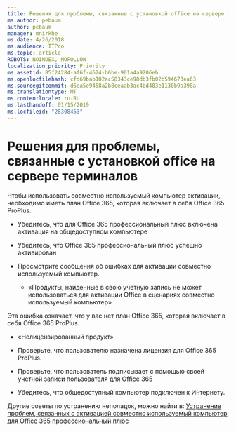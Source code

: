 ```yaml
---
title: Решения для проблемы, связанные с установкой office на сервере терминалов
ms.author: pebaum
author: pebaum
manager: mnirkhe
ms.date: 4/26/2018
ms.audience: ITPro
ms.topic: article
ROBOTS: NOINDEX, NOFOLLOW
localization_priority: Priority
ms.assetid: 85f24284-af6f-4624-b6be-901a4a9206eb
ms.openlocfilehash: cfd69bab102ac58343ce98db3fb02b594673ea63
ms.sourcegitcommit: d6ea5e9458a2b8ceaab3ac4bd483e1130b9a398a
ms.translationtype: MT
ms.contentlocale: ru-RU
ms.lasthandoff: 01/15/2019
ms.locfileid: "28308463"
---
```

# <a name="solutions-for-issues-around-installing-office-on-a-terminal-server"></a>Решения для проблемы, связанные с установкой office на сервере терминалов

Чтобы использовать совместно используемый компьютер активации, необходимо иметь план Office 365, которая включает в себя Office 365 ProPlus.
  
- Убедитесь, что для Office 365 профессиональный плюс включена активация на общедоступном компьютере
    
- Убедитесь, что Office 365 профессиональный плюс успешно активирован
    
- Просмотрите сообщения об ошибках для активации совместно используемый компьютер.
    
  - «Продукты, найденные в свою учетную запись не может использоваться для активации Office в сценариях совместно используемый компьютер»
  
Эта ошибка означает, что у вас нет план Office 365, которая включает в себя Office 365 ProPlus.
    
  - «Нелицензированный продукт»
    
  - Проверьте, что пользователю назначена лицензия для Office 365 ProPlus.
    
  - Проверьте, что пользователь подписывает с помощью своей учетной записи пользователя для Office 365
    
  - Убедитесь, что общедоступный компьютер подключен к Интернету.
    
Другие советы по устранению неполадок, можно найти в: [Устранение проблем, связанных с активацией совместно используемый компьютер для Office 365 профессиональный плюс](https://docs.microsoft.com/DeployOffice/troubleshoot-issues-with-shared-computer-activation-for-office-365-proplus)
  

